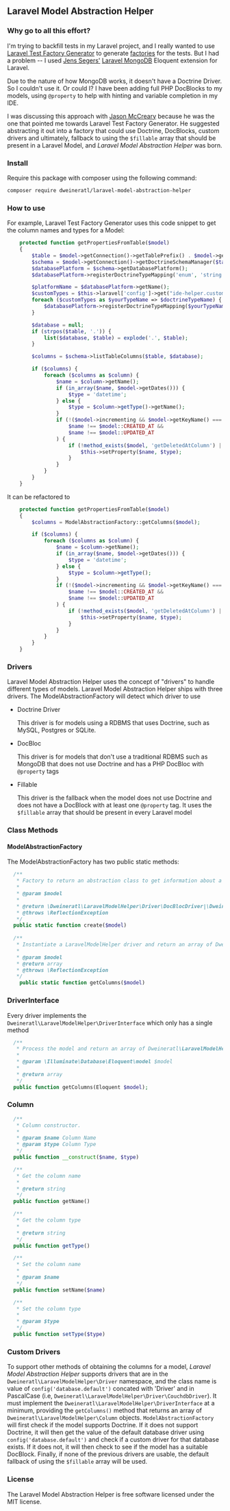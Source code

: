 ## Laravel Model Abstraction Helper

### Why go to all this effort?

I'm trying to backfill tests in my Laravel project, and I really wanted to use
[Laravel Test Factory Generator](https://github.com/mpociot/laravel-test-factory-helper) to generate 
[factories](https://laravel.com/docs/master/database-testing#writing-factories) for the tests.  But I had a
problem -- I used [Jens Segers'](https://github.com/jenssegers) [Laravel MongoDB](https://github.com/jenssegers/laravel-mongodb) Eloquent extension for Laravel.

Due to the nature of how MongoDB works, it doesn't have a Doctrine Driver.  So I couldn't use it.  Or could I?  I have 
been adding full PHP DocBlocks to my models, using `@property` to help with hinting and 
variable completion in my IDE.  

I was discussing this approach with [Jason McCreary](https://github.com/jasonmccreary) 
because he was the one that pointed me towards Laravel Test Factory Generator.  He suggested abstracting it out into 
a factory that could use Doctrine, DocBlocks, custom drivers and ultimately, fallback to using the `$fillable` 
array that should be present in a Laravel Model, and _Laravel Model Abstraction Helper_ was born.

### Install

Require this package with composer using the following command:

```bash
composer require dweineratl/laravel-model-abstraction-helper
```

### How to use

For example, Laravel Test Factory Generator uses this code snippet to get the column names and types for a Model:

```php
    protected function getPropertiesFromTable($model)
    {
        $table = $model->getConnection()->getTablePrefix() . $model->getTable();
        $schema = $model->getConnection()->getDoctrineSchemaManager($table);
        $databasePlatform = $schema->getDatabasePlatform();
        $databasePlatform->registerDoctrineTypeMapping('enum', 'string');

        $platformName = $databasePlatform->getName();
        $customTypes = $this->laravel['config']->get("ide-helper.custom_db_types.{$platformName}", array());
        foreach ($customTypes as $yourTypeName => $doctrineTypeName) {
            $databasePlatform->registerDoctrineTypeMapping($yourTypeName, $doctrineTypeName);
        }

        $database = null;
        if (strpos($table, '.')) {
            list($database, $table) = explode('.', $table);
        }

        $columns = $schema->listTableColumns($table, $database);

        if ($columns) {
            foreach ($columns as $column) {
                $name = $column->getName();
                if (in_array($name, $model->getDates())) {
                    $type = 'datetime';
                } else {
                    $type = $column->getType()->getName();
                }
                if (!($model->incrementing && $model->getKeyName() === $name) &&
                    $name !== $model::CREATED_AT &&
                    $name !== $model::UPDATED_AT
                ) {
                    if (!method_exists($model, 'getDeletedAtColumn') || (method_exists($model, 'getDeletedAtColumn') && $name !== $model->getDeletedAtColumn())) {
                        $this->setProperty($name, $type);
                    }
                }
            }
        }
    }
```

It can be refactored to

```php
    protected function getPropertiesFromTable($model)
    {
        $columns = ModelAbstractionFactory::getColumns($model);

        if ($columns) {
            foreach ($columns as $column) {
                $name = $column->getName();
                if (in_array($name, $model->getDates())) {
                    $type = 'datetime';
                } else {
                    $type = $column->getType();
                }
                if (!($model->incrementing && $model->getKeyName() === $name) &&
                    $name !== $model::CREATED_AT &&
                    $name !== $model::UPDATED_AT
                ) {
                    if (!method_exists($model, 'getDeletedAtColumn') || (method_exists($model, 'getDeletedAtColumn') && $name !== $model->getDeletedAtColumn())) {
                        $this->setProperty($name, $type);
                    }
                }
            }
        }
    }
```

### Drivers
Laravel Model Abstraction Helper uses the concept of "drivers" to handle different types of models.
Laravel Model Abstraction Helper ships with three drivers.  The ModelAbstractionFactory will detect which 
driver to use
 * Doctrine Driver
   
   This driver is for models using a RDBMS that uses Doctrine, such as MySQL, Postgres or SQLite.
 * DocBloc
 
   This driver is for models that don't use a traditional RDBMS such as MongoDB that does not use Doctrine and has a 
   PHP DocBloc with `@property` tags
 * Fillable
 
   This driver is the fallback when the model does not use Doctrine and does not have a DocBlock with at least one 
   `@property` tag.  It uses the `$fillable` array that should be present in every Laravel model

### Class Methods

#### ModelAbstractionFactory

The ModelAbstractionFactory has two public static methods:

```php
  /**
   * Factory to return an abstraction class to get information about a model
   *
   * @param $model
   *
   * @return \Dweineratl\LaravelModelHelper\Driver\DocBlocDriver|\Dweineratl\LaravelModelHelper\Driver\DoctrineDriver|\Dweineratl\LaravelModelHelper\Driver\FillableDriver
   * @throws \ReflectionException
   */
  public static function create($model)
  
  /**
   * Instantiate a LaravelModelHelper driver and return an array of Dweineratl\LaravelModelHelper\Column objects
   * 
   * @param $model
   * @return array
   * @throws \ReflectionException
   */
    public static function getColumns($model)
```
### DriverInterface

Every driver implements the `Dweineratl\LaravelModelHelper\DriverInterface` which only has a single method

```php
  /**
   * Process the model and return an array of Dweineratl\LaravelModelHelper\Column objects
   * 
   * @param \Illuminate\Database\Eloquent\model $model
   *
   * @return array
   */
  public function getColumns(Eloquent $model);
```

### Column

```php
  /**
   * Column constructor.
   *
   * @param $name Column Name
   * @param $type Column Type
   */
  public function __construct($name, $type)

  /**
   * Get the column name
   *
   * @return string
   */
  public function getName()

  /**
   * Get the column type
   *
   * @return string
   */
  public function getType()

  /**
   * Set the column name
   *
   * @param $name
   */
  public function setName($name)

  /**
   * Set the column type
   *
   * @param $type
   */
  public function setType($type)
```
### Custom Drivers
To support other methods of obtaining the columns for a model, _Laravel Model Abstraction Helper_ supports drivers that 
are in the `Dweineratl\LaravelModelHelper\Driver` namespace, and the class name is value of `config('database.default')` 
concated with 'Driver' and in PascalCase (i.e, `Dweineratl\LaravelModelHelper\Driver\CouchdbDriver`).  It must implement 
the `Dweineratl\LaravelModelHelper\DriverInterface` at a minimum, providing the `getColumns()` method that returns an 
array of `Dweineratl\LaravelModelHelper\Column` objects.  `ModelAbstractionFactory` will first check if the model supports
Doctrine.  If it does not support Doctrine, it will then get the value of the default database driver using `config('database.default')`
and check if a custom driver for that database exists.  If it does not, it will then check to see if the model has a
suitable DocBlock.  Finally, if none of the previous drivers are usable, the default fallback of using the `$fillable` 
array will be used.

### License

The Laravel Model Abstraction Helper is free software licensed under the MIT license.
